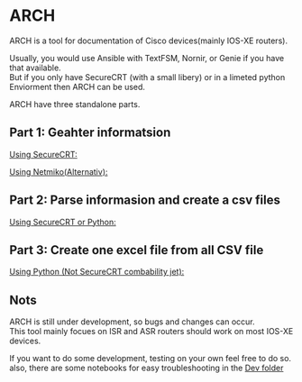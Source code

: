 # ARCH
ARCH is a tool for documentation of Cisco devices(mainly IOS-XE routers).   

Usually, you would use Ansible with TextFSM, Nornir, or Genie if you have that available.  
But if you only have SecureCRT (with a small libery) or in a limeted python Enviorment then ARCH can be used. 


ARCH have three standalone parts.  

## Part 1: Geahter informatsion  
[Using SecureCRT:](https://github.com/LetMeGoogleIt4You/ARCH/blob/master/Part1/SecureCRT.md)  

[Using Netmiko(Alternativ):](https://github.com/LetMeGoogleIt4You/ARCH/blob/master/Part1/Netmiko.md)    

## Part 2: Parse informasion and create a csv files  
[Using SecureCRT or Python:](https://github.com/LetMeGoogleIt4You/ARCH/blob/master/Part2/readme.md)  

## Part 3: Create one excel file from all CSV file   
[Using Python (Not SecureCRT combability jet):](https://github.com/LetMeGoogleIt4You/ARCH/blob/master/Part3/readme.md)  


## Nots

ARCH is still under development, so bugs and changes can occur.     
This tool mainly focues on ISR and ASR routers should work on most IOS-XE devices.  

If you want to do some development, testing on your own feel free to do so.  
also, there are some notebooks for easy troubleshooting in the [Dev folder](https://github.com/LetMeGoogleIt4You/ARCH/blob/master/Dev/readme.md)




